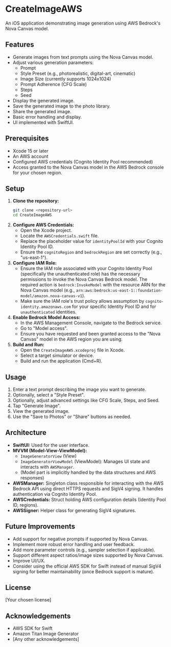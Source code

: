 # CreateImageAWS

An iOS application demonstrating image generation using AWS Bedrock's Nova Canvas model.

## Features

- Generate images from text prompts using the Nova Canvas model.
- Adjust various generation parameters:
    - Prompt
    - Style Preset (e.g., photorealistic, digital-art, cinematic)
    - Image Size (currently supports 1024x1024)
    - Prompt Adherence (CFG Scale)
    - Steps
    - Seed
- Display the generated image.
- Save the generated image to the photo library.
- Share the generated image.
- Basic error handling and display.
- UI implemented with SwiftUI.

## Prerequisites

- Xcode 15 or later
- An AWS account
- Configured AWS credentials (Cognito Identity Pool recommended)
- Access granted to the Nova Canvas model in the AWS Bedrock console for your chosen region.

## Setup

1.  **Clone the repository:**
    ```bash
    git clone <repository-url>
    cd CreateImageAWS
    ```
2.  **Configure AWS Credentials:**
    - Open the Xcode project.
    - Locate the `AWSCredentials.swift` file.
    - Replace the placeholder value for `identityPoolId` with your Cognito Identity Pool ID.
    - Ensure the `cognitoRegion` and `bedrockRegion` are set correctly (e.g., "us-east-1").
3.  **Configure IAM Role:**
    - Ensure the IAM role associated with your Cognito Identity Pool (specifically the unauthenticated role) has the necessary permissions to invoke the Nova Canvas Bedrock model. The required action is `bedrock:InvokeModel` with the resource ARN for the Nova Canvas model (e.g., `arn:aws:bedrock:us-east-1::foundation-model/amazon.nova-canvas-v1`).
    - Make sure the IAM role's trust policy allows assumption by `cognito-identity.amazonaws.com` for your specific Identity Pool ID and for `unauthenticated` identities.
4.  **Enable Bedrock Model Access:**
    - In the AWS Management Console, navigate to the Bedrock service.
    - Go to "Model access".
    - Ensure you have requested and been granted access to the "Nova Canvas" model in the AWS region you are using.
5.  **Build and Run:**
    - Open the `CreateImageAWS.xcodeproj` file in Xcode.
    - Select a target simulator or device.
    - Build and run the application (Cmd+R).

## Usage

1.  Enter a text prompt describing the image you want to generate.
2.  Optionally, select a "Style Preset".
3.  Optionally, adjust advanced settings like CFG Scale, Steps, and Seed.
4.  Tap "Generate Image".
5.  View the generated image.
6.  Use the "Save to Photos" or "Share" buttons as needed.

## Architecture

-   **SwiftUI:** Used for the user interface.
-   **MVVM (Model-View-ViewModel):**
    -   `ImageGeneratorView` (View)
    -   `ImageGeneratorViewModel` (ViewModel): Manages UI state and interacts with `AWSManager`.
    -   (Model part is implicitly handled by the data structures and AWS responses)
-   **AWSManager:** Singleton class responsible for interacting with the AWS Bedrock API using direct HTTPS requests and SigV4 signing. It handles authentication via Cognito Identity Pool.
-   **AWSCredentials:** Struct holding AWS configuration details (Identity Pool ID, regions).
-   **AWSSigner:** Helper class for generating SigV4 signatures.

## Future Improvements

- Add support for negative prompts if supported by Nova Canvas.
- Implement more robust error handling and user feedback.
- Add more parameter controls (e.g., sampler selection if applicable).
- Support different aspect ratios/image sizes supported by Nova Canvas.
- Improve UI/UX.
- Consider using the official AWS SDK for Swift instead of manual SigV4 signing for better maintainability (once Bedrock support is mature).

## License

[Your chosen license]

## Acknowledgements

- AWS SDK for Swift
- Amazon Titan Image Generator
- [Any other acknowledgements] 